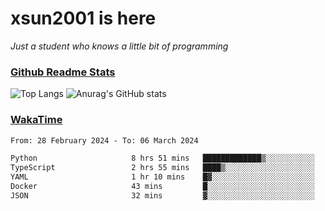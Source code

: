 # xsun2001 is here

*Just a student who knows a little bit of programming*

### [Github Readme Stats](https://github.com/anuraghazra/github-readme-stats)

![Top Langs](https://github-readme-stats.vercel.app/api/top-langs/?username=xsun2001&layout=compact&theme=radical) ![Anurag's GitHub stats](https://github-readme-stats.vercel.app/api?username=xsun2001&show_icons=true&theme=radical)

### [WakaTime](https://wakatime.com)

<!--START_SECTION:waka-->

```txt
From: 28 February 2024 - To: 06 March 2024

Python                     8 hrs 51 mins   █████████████▒░░░░░░░░░░░   53.97 %
TypeScript                 2 hrs 55 mins   ████▒░░░░░░░░░░░░░░░░░░░░   17.77 %
YAML                       1 hr 10 mins    █▓░░░░░░░░░░░░░░░░░░░░░░░   07.15 %
Docker                     43 mins         █░░░░░░░░░░░░░░░░░░░░░░░░   04.43 %
JSON                       32 mins         ▓░░░░░░░░░░░░░░░░░░░░░░░░   03.26 %
```

<!--END_SECTION:waka-->
